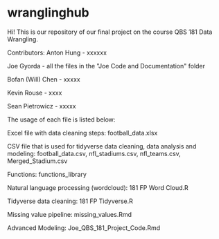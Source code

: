 # wranglinghub
Hi! This is our repository of our final project on the course QBS 181 Data Wrangling. 

Contributors:
Anton Hung - xxxxxx

Joe Gyorda - all the files in the "Joe Code and Documentation" folder

Bofan (Will) Chen - xxxxx

Kevin Rouse - xxxx

Sean Pietrowicz - xxxxx


The usage of each file is listed below:

Excel file with data cleaning steps: football_data.xlsx

CSV file that is used for tidyverse data cleaning, data analysis and modeling: football_data.csv, nfl_stadiums.csv, 
nfl_teams.csv, Merged_Stadium.csv

Functions: functions_library

Natural language processing (wordcloud): 181 FP Word Cloud.R

Tidyverse data cleaning: 181 FP Tidyverse.R

Missing value pipeline: missing_values.Rmd

Advanced Modeling: Joe_QBS_181_Project_Code.Rmd
